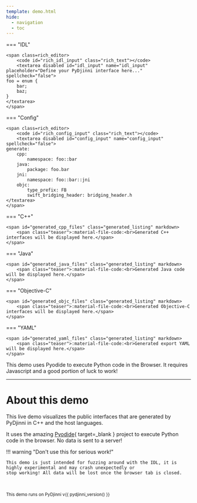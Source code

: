 ```yaml
---
template: demo.html
hide:
  - navigation
  - toc
---
```


<div id="demo" markdown>

<div class="demo-left" markdown>

=== "IDL"

    <span class=rich_editor>
        <code id="rich_idl_input" class="rich_text"></code>
        <textarea disabled id="idl_input" name="idl_input" placeholder="Define your PyDjinni interface here..." spellcheck="false">
    foo = enum {
        bar;
        baz;
    }
    </textarea>
    </span>
=== "Config"

    <span class=rich_editor>
        <code id="rich_config_input" class="rich_text"></code>
        <textarea disabled id="config_input" name="config_input" spellcheck="false">
    generate:
        cpp:
            namespace: foo::bar
        java:
            package: foo.bar
        jni:
            namespace: foo::bar::jni
        objc:
            type_prefix: FB
            swift_bridging_header: bridging_header.h
    </textarea>
    </span>

</div>

<div class="demo-right" markdown>

=== "C++"

    <span id="generated_cpp_files" class="generated_listing" markdown>
        <span class="teaser">:material-file-code:<br>Generated C++ interfaces will be displayed here.</span>
    </span>

=== "Java"

    <span id="generated_java_files" class="generated_listing" markdown>
        <span class="teaser">:material-file-code:<br>Generated Java code will be displayed here.</span>
    </span>

=== "Objective-C"

    <span id="generated_objc_files" class="generated_listing" markdown>
        <span class="teaser">:material-file-code:<br>Generated Objective-C interfaces will be displayed here.</span>
    </span>

=== "YAML"

    <span id="generated_yaml_files" class="generated_listing" markdown>
        <span class="teaser">:material-file-code:<br>Generated export YAML will be displayed here.</span>
    </span>

</div>

</div>

<div id="demo_output">
    This demo uses Pyodide to execute Python code in the Browser. It requires Javascript and a good portion of luck to work!
</div>

----

# About this demo

This live demo visualizes the public interfaces that are generated by PyDjinni in C++ and the host languages.

It uses the amazing [Pyodide](https://pyodide.org/){ target=_blank } project to execute Python code in the browser.
No data is sent to a server!

!!! warning "Don't use this for serious work!"

    This demo is just intended for fuzzing around with the IDL, it is highly experimental and may crash unexpectedly or 
    stop working! All data will be lost once the browser tab is closed.

<br>

<small>This demo runs on PyDjinni v<span id="pydjinni_version">{{ pydjinni_version() }}</span></small>
